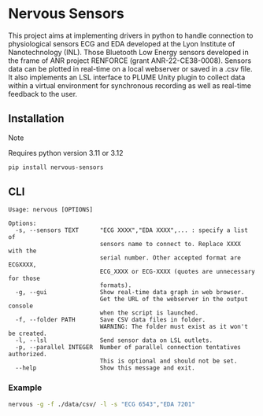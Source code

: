 # Nervous Sensors

This project aims at implementing drivers in python to handle connection to
physiological sensors ECG and EDA developed at the Lyon Institute of
Nanotechnology (INL).
Those Bluetooth Low Energy sensors developed in the frame of ANR project
RENFORCE (grant ANR-22-CE38-0008).
Sensors data can be plotted in real-time on a local webserver or saved in a 
.csv file.
It also implements an LSL interface to PLUME Unity plugin to collect data within a
virtual environment for synchronous recording as well as real-time feedback to
the user.

## Installation

> [!NOTE]
> Requires python version 3.11 or 3.12
> ```bash
> pip install nervous-sensors
> ```

## CLI

```text
Usage: nervous [OPTIONS]

Options:
  -s, --sensors TEXT      "ECG XXXX","EDA XXXX",... : specify a list of
                          sensors name to connect to. Replace XXXX with the
                          serial number. Other accepted format are ECGXXXX,
                          ECG_XXXX or ECG-XXXX (quotes are unnecessary for those
                          formats).
  -g, --gui               Show real-time data graph in web browser.
                          Get the URL of the webserver in the output console
                          when the script is launched.
  -f, --folder PATH       Save CSV data files in folder.
                          WARNING: The folder must exist as it won't be created.
  -l, --lsl               Send sensor data on LSL outlets.
  -p, --parallel INTEGER  Number of parallel connection tentatives authorized.
                          This is optional and should not be set.
  --help                  Show this message and exit.
```

### Example

```bash
nervous -g -f ./data/csv/ -l -s "ECG 6543","EDA 7201"
```
